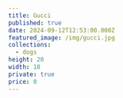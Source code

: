 ```yaml
---
title: Gucci
published: true
date: 2024-09-12T12:53:00.000Z
featured_image: /img/gucci.jpg
collections:
  - dogs
height: 20
width: 18
private: true
price: 0
---
```

